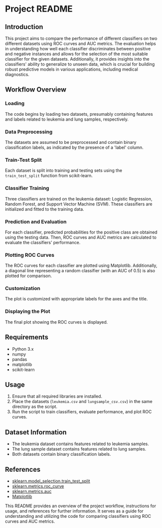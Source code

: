 # Project README

## Introduction
This project aims to compare the performance of different classifiers on two different datasets using ROC curves and AUC metrics. The evaluation helps in understanding how well each classifier discriminates between positive and negative instances and allows for the selection of the most suitable classifier for the given datasets. Additionally, it provides insights into the classifiers' ability to generalize to unseen data, which is crucial for building robust predictive models in various applications, including medical diagnostics.

## Workflow Overview

### Loading
The code begins by loading two datasets, presumably containing features and labels related to leukemia and lung samples, respectively.

### Data Preprocessing
The datasets are assumed to be preprocessed and contain binary classification labels, as indicated by the presence of a 'label' column.

### Train-Test Split
Each dataset is split into training and testing sets using the `train_test_split` function from scikit-learn.

### Classifier Training
Three classifiers are trained on the leukemia dataset: Logistic Regression, Random Forest, and Support Vector Machine (SVM). These classifiers are initialized and fitted to the training data.

### Prediction and Evaluation
For each classifier, predicted probabilities for the positive class are obtained using the testing data. Then, ROC curves and AUC metrics are calculated to evaluate the classifiers' performance.

### Plotting ROC Curves
The ROC curves for each classifier are plotted using Matplotlib. Additionally, a diagonal line representing a random classifier (with an AUC of 0.5) is also plotted for comparison.

### Customization
The plot is customized with appropriate labels for the axes and the title.

### Displaying the Plot
The final plot showing the ROC curves is displayed.

## Requirements
- Python 3.x
- numpy
- pandas
- matplotlib
- scikit-learn

## Usage
1. Ensure that all required libraries are installed.
2. Place the datasets (`leukemia.csv` and `lungsample_csv.csv`) in the same directory as the script.
3. Run the script to train classifiers, evaluate performance, and plot ROC curves.

## Dataset Information
- The leukemia dataset contains features related to leukemia samples.
- The lung sample dataset contains features related to lung samples.
- Both datasets contain binary classification labels.

## References
- [sklearn.model_selection.train_test_split](https://scikit-learn.org/stable/modules/generated/sklearn.model_selection.train_test_split.html)
- [sklearn.metrics.roc_curve](https://scikit-learn.org/stable/modules/generated/sklearn.metrics.roc_curve.html)
- [sklearn.metrics.auc](https://scikit-learn.org/stable/modules/generated/sklearn.metrics.auc.html)
- [Matplotlib](https://matplotlib.org/)

This README provides an overview of the project workflow, instructions for usage, and references for further information. It serves as a guide for understanding and utilizing the code for comparing classifiers using ROC curves and AUC metrics.
